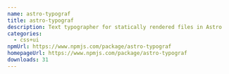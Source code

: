 ```yaml
---
name: astro-typograf
title: astro-typograf
description: Text typographer for statically rendered files in Astro
categories:
  - css+ui
npmUrl: https://www.npmjs.com/package/astro-typograf
homepageUrl: https://www.npmjs.com/package/astro-typograf
downloads: 31
---
```

